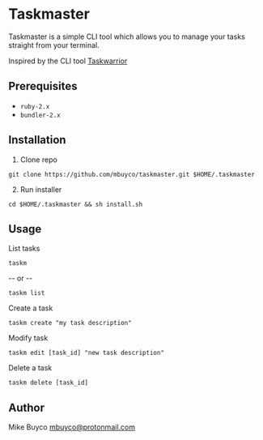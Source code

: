 # Taskmaster

Taskmaster is a simple CLI tool which allows you to manage your tasks straight from your terminal.

Inspired by the CLI tool [Taskwarrior](https://github.com/taskwarrior/task)

## Prerequisites

- `ruby-2.x`
- `bundler-2.x`

## Installation

1. Clone repo

```
git clone https://github.com/mbuyco/taskmaster.git $HOME/.taskmaster
```

2. Run installer

```
cd $HOME/.taskmaster && sh install.sh
```

## Usage

List tasks

```
taskm
```

-- or --

```
taskm list
```

Create a task

```
taskm create "my task description"
```

Modify task

```
taskm edit [task_id] "new task description"
```

Delete a task

```
taskm delete [task_id]
```

## Author

Mike Buyco <mbuyco@protonmail.com>
